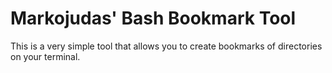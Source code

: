 #	Markojudas' Bash Bookmark Tool

This is a very simple tool that allows you to create bookmarks of directories on your terminal.
